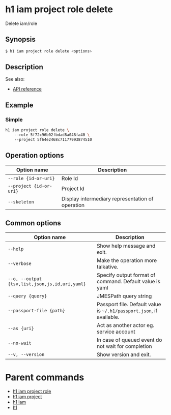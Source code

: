 
# h1 iam project role delete

Delete iam/role

## Synopsis

```bash
$ h1 iam project role delete <options>
```

## Description

See also:

* [API reference](https://api.hyperone.com/v2/docs#operation/iam_project_role_delete)

## Example


### Simple

```bash
h1 iam project role delete \ 
	--role 5f72c96b02fbdad8a048fa40 \ 
	--project 5f64e2468c71177993874510
```

## Operation options

| Option name                 | Description                                      |
| --------------------------- | ------------------------------------------------ |
| ```--role {id-or-uri}```    | Role Id                                          |
| ```--project {id-or-uri}``` | Project Id                                       |
| ```--skeleton```            | Display intermediary representation of operation |

## Common options

| Option name                                        | Description                                                              |
| -------------------------------------------------- | ------------------------------------------------------------------------ |
| ```--help```                                       | Show help message and exit.                                              |
| ```--verbose```                                    | Make the operation more talkative.                                       |
| ```--o, --output {tsv,list,json,js,id,uri,yaml}``` | Specify output format of command. Default value is yaml                  |
| ```--query {query}```                              | JMESPath query string                                                    |
| ```--passport-file {path}```                       | Passport file. Default value is ```~/.h1/passport.json```, if available. |
| ```--as {uri}```                                   | Act as another actor eg. service account                                 |
| ```--no-wait```                                    | In case of queued event do not wait for completion                       |
| ```--v, --version```                               | Show version and exit.                                                   |

# Parent commands

* [h1 iam project role](./../README.md)
* [h1 iam project](./../../README.md)
* [h1 iam](./../../../README.md)
* [h1](./../../../../README.md)
